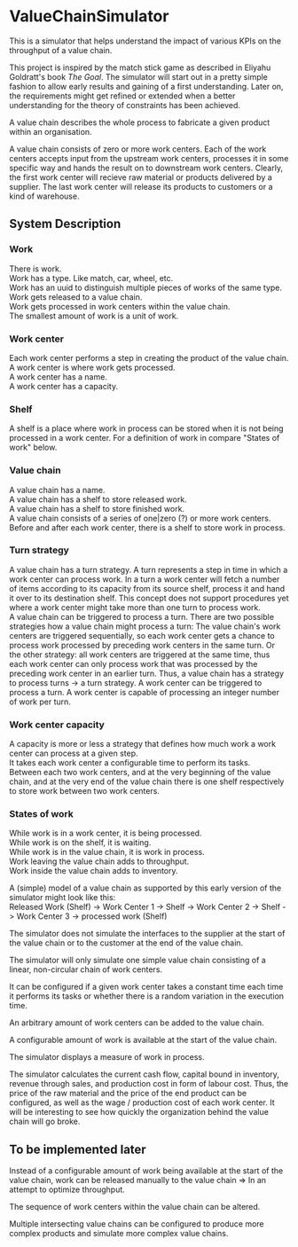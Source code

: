 # ValueChainSimulator
This is a simulator that helps understand the impact of various KPIs on the throughput of a value chain.

This project is inspired by the match stick game as described in Eliyahu Goldratt's book *The Goal*.
The simulator will start out in a pretty simple fashion to allow early results and gaining of a first understanding.
Later on, the requirements might get refined or extended when a better understanding for the theory of constraints
has been achieved.

A value chain describes the whole process to fabricate a given product within an organisation.

A value chain consists of zero or more work centers. Each of the work centers accepts input from the upstream
work centers, processes it in some specific way and hands the result on to downstream work centers. Clearly, the
first work center will recieve raw material or products delivered by a supplier. The last work center will release
its products to customers or a kind of warehouse.

## System Description

### Work
There is work.  
Work has a type. Like match, car, wheel, etc.  
Work has an uuid to distinguish multiple pieces of works of the same type.  
Work gets released to a value chain.  
Work gets processed in work centers within the value chain.  
The smallest amount of work is a unit of work.  
### Work center
Each work center performs a step in creating the product of the value chain.  
A work center is where work gets processed.  
A work center has a name.  
A work center has a capacity.  
### Shelf
A shelf is a place where work in process can be stored when it is not being processed in a work center. For a definition of work in compare "States of work" below.  
### Value chain
A value chain has a name.  
A value chain has a shelf to store released work.  
A value chain has a shelf to store finished work.  
A value chain consists of a series of one|zero (?) or more work centers.  
Before and after each work center, there is a shelf to store work in process.
### Turn strategy
A value chain has a turn strategy.
A turn represents a step in time in which a work center can process work. In a turn a work center will fetch a number of items according to its capacity from its source shelf, process it and hand it over to its destination shelf. This concept does not support procedures yet where a work center might take more than one turn to process work.  
A value chain can be triggered to process a turn. There are two possible strategies how a value chain might process a turn: The value chain's work centers are triggered sequentially, so each work center gets a chance to process work processed by preceding work centers in the same turn. Or the other strategy: all work centers are triggered at the same time, thus each work center can only process work that was processed by the preceding work center in an earlier turn. Thus, a value chain has a strategy to process turns -> a turn strategy.
A work center can be triggered to process a turn. A work center is capable of processing an integer number of work per turn.  
### Work center capacity
A capacity is more or less a strategy that defines how much work a work center can process at a given step.  
It takes each work center a configurable time to perform its tasks.  
Between each two work centers, and at the very beginning of the value chain, and at the very end of the value chain there is one shelf respectively to store work between two work centers.  
### States of work
While work is in a work center, it is being processed.  
While work is on the shelf, it is waiting.  
While work is in the value chain, it is work in process.  
Work leaving the value chain adds to throughput.  
Work inside the value chain adds to inventory.  

A (simple) model of a value chain as supported by this early version of the simulator might look like this:  
Released Work (Shelf) -> Work Center 1 -> Shelf -> Work Center 2 -> Shelf -> Work Center 3 -> processed work (Shelf)

The simulator does not simulate the interfaces to the supplier at the start of the value chain or to the 
customer at the end of the value chain.

The simulator will only simulate one simple value chain consisting of a linear, non-circular chain of work centers.

It can be configured if a given work center takes a constant time each time it performs its tasks or whether there
is a random variation in the execution time.

An arbitrary amount of work centers can be added to the value chain.

A configurable amount of work is available at the start of the value chain.

The simulator displays a measure of work in process.

The simulator calculates the current cash flow, capital bound in inventory, revenue through sales, and production cost in form of labour cost. Thus, the price of the raw material and the price of the end product can be configured, as well as the wage / production cost of each work center. It will be interesting to see how quickly the organization behind the value chain will go broke.

## To be implemented later
Instead of a configurable amount of work being available at the start of the value chain, work can be released manually to the value chain => In an attempt to optimize throughput.

The sequence of work centers within the value chain can be altered.

Multiple intersecting value chains can be configured to produce more complex products and simulate more complex value chains.



